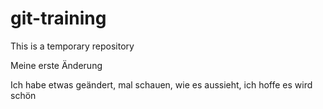 # git-training
This is a temporary repository

Meine erste Änderung

Ich habe etwas geändert, mal schauen, wie es aussieht, ich hoffe es wird schön
